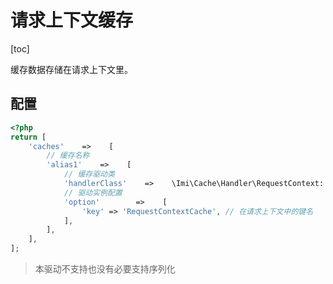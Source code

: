 # 请求上下文缓存

[toc]

缓存数据存储在请求上下文里。

## 配置

```php
<?php
return [
    'caches'    =>    [
        // 缓存名称
        'alias1'    =>    [
            // 缓存驱动类
            'handlerClass'    =>    \Imi\Cache\Handler\RequestContext::class,
            // 驱动实例配置
            'option'        =>    [
                'key' => 'RequestContextCache', // 在请求上下文中的键名
            ],
        ],
    ],
];
```

> 本驱动不支持也没有必要支持序列化
